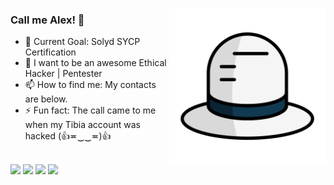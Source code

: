 <a href="https://www.flaticon.com/premium-icon/white-hat_3323684"><img title="Elastic1/Flaticon.com" align="right" src="https://raw.githubusercontent.com/alextibor/alextibor/main/repofiles/png/hacking/white-hat.png" width="250" height="250"></a>

### Call me Alex! 👋

- 🎯 Current Goal: Solyd SYCP Certification
- 🏁 I want to be an awesome Ethical Hacker | Pentester
- 📫 How to find me: My contacts are below.
- ⚡ Fun fact: The call came to me when my Tibia account was hacked (👍≖‿‿≖)👍
<br/>
<a href="https://www.linkedin.com/in/alextibor" target="_blank"><img src="https://img.shields.io/badge/-LinkedIn-0077b5"></a> <a href="https://twitter.com/alextibor_" target="_blank"><img src="https://img.shields.io/badge/-Twitter-00acee"></a> <a href="https://app.hackthebox.com/profile/38977" target="_blank"><img src="https://img.shields.io/badge/-HTB-9FEF00"></a> <a href="https://hackerone.com/alextibor" target="_blank"><img src="https://img.shields.io/badge/-HackerOne-474747"></a>
